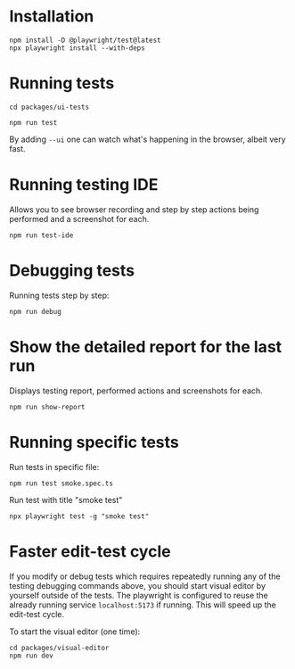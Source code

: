 # Installation

```shell
npm install -D @playwright/test@latest
npx playwright install --with-deps
```

# Running tests

```shell
cd packages/ui-tests

npm run test
```

By adding `--ui` one can watch what's happening in the browser, albeit very fast.

# Running testing IDE

Allows you to see browser recording and step by step actions being performed and a screenshot for each.

```shell
npm run test-ide
```

# Debugging tests

Running tests step by step:

```shell
npm run debug
```

# Show the detailed report for the last run

Displays testing report, performed actions and screenshots for each.

```shell
npm run show-report
```

# Running specific tests

Run tests in specific file:
```shell
npm run test smoke.spec.ts
```

Run test with title "smoke test"
```shell
npx playwright test -g "smoke test"
```

# Faster edit-test cycle
If you modify or debug tests which requires repeatedly running any of the testing debugging commands above, you should start visual editor by yourself outside of the tests. The playwright is configured to reuse the already running service `localhost:5173` if running. This will speed up the edit-test cycle.

To  start the visual editor (one time):

```shell
cd packages/visual-editor
npm run dev
```
